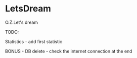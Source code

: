 # LetsDream
O.Z.Let's dream



TODO:


Statistics
    - add first statistic
    
BONUS
    - DB delete
    - check the internet connection at the end
    
 
